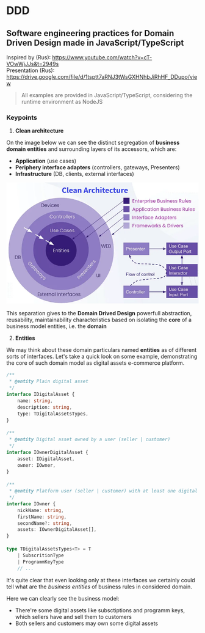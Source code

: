 # DDD

## Software engineering practices for Domain Driven Design made in JavaScript/TypeScript

Inspired by (Rus): https://www.youtube.com/watch?v=cT-VOwWjJJs&t=2949s  
Presentation (Rus): https://drive.google.com/file/d/1tsptt7aRNJ3tWsGXHNhbJiRhHF_DDupo/view

> All examples are provided in JavaScript/TypeScript, considering the runtime environment as NodeJS

### Keypoints

1. **Clean architecture**

On the image below we can see the distinct segregation of **business domain entities** and surrounding layers of its accessors, which are:
- **Application** (use cases)
- **Periphery interface adapters** (controllers, gateways, Presenters)
- **Infrastructure** (DB, clients, external interfaces)

![Clean architecture image](Clean-architecture.png)

This separation gives to the **Domain Drived Design** powerfull abstraction, reusability, maintainability characteristics based on isolating the **core** of a business model entities, i.e. the **domain**

2. **Entities**

We may think about these domain particulars named **entities** as of different sorts of interfaces.
Let's take a quick look on some example, demonstrating the core of such domain model as digital assets e-commerce platform.

```Typescript
/**
 * @entity Plain digital asset
 */
interface IDigitalAsset {
    name: string,
    description: string,
    type: TDigitalAssetsTypes,
}

/**
 * @entity Digital asset owned by a user (seller | customer)
 */
interface IOwnerDigitalAsset {
    asset: IDigitalAsset,
    owner: IOwner,
}

/**
 * @entity Platform user (seller | customer) with at least one digital asset
 */
interface IOwner {
    nickName: string,
    firstName: string,
    secondName?: string,
    assets: IOwnerDigitalAsset[],
}

type TDigitalAssetsTypes<T> = T
    | SubscritionType
    | ProgrammKeyType
    // ...
```

It's quite clear that even looking only at these interfaces we certainly could tell what are the *business entities* of business rules in considered domain. 

Here we can clearly see the business model:
- There're some digital assets like subsctiptions and programm keys, which sellers have and sell them to customers
- Both sellers and customers may own some digital assets
